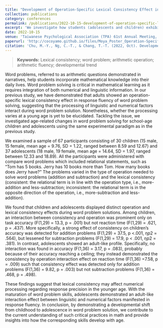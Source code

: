 ```yaml
---
title: "Development of Operation-Specific Lexical Consistency Effect in Arithmetic Word Problem Solving"
collection: publications
category: conferences
permalink: /publications/2022-10-15-development-of-operation-specific-lexical-consistency-effect-in-arithmetic-word-problem-solving
excerpt: 'We investigate how students (adolescents and children) exhibit different math word problem solving results.'
date: 2022-10-15
venue: 'Taiwanese Psychological Association (TPA) 61st Annual Meeting, Taipei, Taiwan'
paperurl: 'http://cocoyamo.github.io/files/Moya_Poster_Operation-Specific Lexical Consistency_TPA_2022.pdf'
citation: 'Chu, M.-Y., Ng, C.-T., & Chang, T.-T. (2022, Oct). Development of operation-specific lexical consistency effect in arithmetic word problem solving [Poster presentation]. Taiwanese Psychological Association (TPA) 61st Annual Meeting, Taipei City, Taiwan.'
---
```


> **Keywords:**
> Lexical consistency; word problem; arithmetic operation; arithmetic fluency; developmental trend


Word problems, referred to as arithmetic questions demonstrated in narratives, help students incorporate mathematical knowledge into their daily lives. Word problem solving is critical in mathematical learning as it requires integration of both numerical and linguistic information. In our previous study, we have demonstrated that adults showed an operation-specific lexical consistency effect in response fluency of word problem solving, suggesting that the processing of linguistic and numerical factors interact during word problem solution. Nonetheless, whether the processing varies at a young age is yet to be elucidated. Tackling the issue, we investigated age-related changes in word problem solving for school-age children and adolescents using the same experimental paradigm as in the previous study. 

We examined a sample of 67 participants consisting of 30 children (15 male, 15 female, mean age = 9.76, SD = 1.22, ranged between 8.59 and 12.67) and 37 adolescents (18 male, 19 female, mean age = 14.64, SD = 1.97, ranged between 12.33 and 18.89). All the participants were administered with compare word problems which included relational statements, such as “Tom has 5 books. Jerry has 10 books more than Tom. How many books does Jerry have?” The problems varied in the type of operation needed to solve word problems (addition and subtraction) and the lexical consistency (consistent: the relational term is in line with the operation type, i.e., more-addition and less-subtraction; inconsistent: the relational term is in the opposite direction of the operation, i.e., more-subtraction and less-addition). 

We found that children and adolescents displayed distinct operation and lexical consistency effects during word problem solutions. Among children, an interaction between consistency and operation was prominent only on task accuracy (F(1,29) = 13.3, p = .001) but not reaction time (F(1,29) = .621, p = .437). More specifically, a strong effect of consistency on children’s accuracy was detected for addition problems (F(1,29) = 37.5, p <.001, ηp2 = .564), but lessened for subtraction problems (F(1,29) = 17.9, p < .001, ηp2 = .381). In contrast, adolescents showed an adult-like profile. Specifically, no interaction was found in accuracy (F(1,36) = 3.17, p = .083), probably because of their accuracy reaching a ceiling; they instead demonstrated the consistency by operation interaction effect on reaction time (F(1,36) =7.58, p = .009) such that consistency effect was detected only for addition problems (F(1,36) = 9.82, p = .003) but not subtraction problems (F(1,36) = .468, p = .498). 

These findings suggest that lexical consistency may affect numerical processing regarding response precision in the younger age. With the maturation of word problem skills, adolescents demonstrated an adult-like interaction effect between linguistic and numerical factors manifested in response fluency. In conclusion, by demonstrating a developmental shift from childhood to adolescence in word problem solution, we contribute to the current understanding of such critical practices in math and provide insights into how the corresponding skills develop with age.
